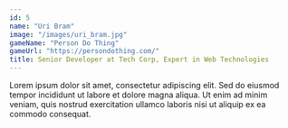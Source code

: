 ```yaml
---
id: 5
name: "Uri Bram"
image: "/images/uri_bram.jpg"
gameName: "Person Do Thing"
gameUrl: "https://persondothing.com/"
title: Senior Developer at Tech Corp, Expert in Web Technologies
---
```


Lorem ipsum dolor sit amet, consectetur adipiscing elit. Sed do eiusmod tempor incididunt ut labore et dolore magna aliqua. Ut enim ad minim veniam, quis nostrud exercitation ullamco laboris nisi ut aliquip ex ea commodo consequat.